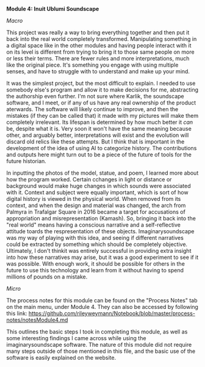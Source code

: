 **Module 4: Inuit Ublumi Soundscape**

*Macro* 

  This project was really a way to bring everything together and then put it back into the real world completely transformed. Manipulating something in a digital space like in the other modules and having people interact with it on its level is different from trying to bring it to those same people on more or less their terms. There are fewer rules and more interpretations, much like the original piece. It's something you engage with using multiple senses, and have to struggle with to understand and make up your mind. 
  
  It was the simplest project, but the most difficult to explain. I needed to use somebody else's program and allow it to make decisions for me, abstracting the authorship even further. I'm not sure where Karlik, the soundscape software, and I meet, or if any of us have any real ownership of the product aterwards. The software will likely continue to improve, and then the mistakes (if they can be called that) it made with my pictures will make them completely irrelevant. Its lifespan is determined by how much better it *can* be, despite what it is. Very soon it won't have the same meaning because other, and arguably better, interpretations will exist and the evolution will discard old relics like these attempts. But I think that is important in the development of the idea of using AI to categorize history. The contributions and outputs here might turn out to be a piece of the future of tools for the future historian.
  
  In inputting the photos of the model, statue, and poem, I learned more about how the program worked. Certain cchanges in light or distance or background would make huge changes in which sounds were associated with it. Context and subject were equally important, which is sort of how digital history is viewed in the physical world. When removed from its context, and when the design and material was changed, the arch from Palmyra in Trafalgar Square in 2016 became a target for accusations of appropriation and misrepresentation (Kamash). So, bringing it back into the "real world" means having a conscious narrative and a self-reflective attitude toards the respresentation of these objects. Imaginarysoundscape was my way of playing with this idea, and seeing if different narratives could be extracted by something which should be completely objective. Ultimately, I don't thinkit was entirely successful in providing extra insight into how these narratives may arise, but it was a good experiment to see if it was possible. With enough work, it should be possible for others in the future to use this technology and learn from it without having to spend millions of pounds on a mistake.
  
*Micro*
  
  The process notes for this module can be found on the "Process Notes" tab on the main menu, under Module 4. They can also be accessed by following this link: https://github.com/rileyweymann/Notebook/blob/master/process-notes/notesModule4.md
  
  This outlines the basic steps I took in completing this module, as well as some interesting findings I came across while using the imaginarysoundscape software. The nature of this module did not require many steps outside of those mentioned in this file, and the basic use of the software is easily explained on the website. 
